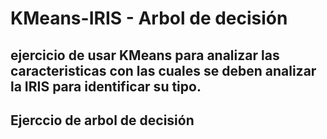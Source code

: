 # KMeans-IRIS - Arbol de decisión
## ejercicio de usar KMeans para analizar las caracteristicas con las cuales se deben analizar la IRIS para identificar su tipo.
## Ejerccio de arbol de decisión
